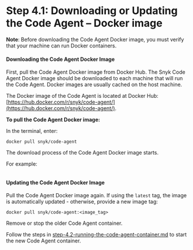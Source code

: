 # Step 4.1: Downloading or Updating the Code Agent – Docker image

**Note**: Before downloading the Code Agent Docker image, you must verify that your machine can run Docker containers.

#### **Downloading the Code Agent Docker Image**

First, pull the Code Agent Docker image from Docker Hub. The Snyk Code Agent Docker image should be downloaded to each machine that will run the Code Agent. Docker images are usually cached on the host machine.

The Docker image of the Code Agent is located at Docker Hub: [https://hub.docker.com/r/snyk/code-agent/](https://hub.docker.com/r/snyk/code-agent/).

**To pull the Code Agent Docker image:**

In the terminal, enter:

```
docker pull snyk/code-agent
```

The download process of the Code Agent Docker image starts.

For example:

<figure><img src="../../../../../.gitbook/assets/Code Agent - Pull docker image - New.png" alt=""><figcaption></figcaption></figure>

#### Updating the Code Agent Docker Image

Pull the Code Agent Docker image again. If using the `latest` tag, the image is automatically updated - otherwise, provide a new image tag:

```
docker pull snyk/code-agent:<image_tag>
```

Remove or stop the older Code Agent container.

Follow the steps in [step-4.2-running-the-code-agent-container.md](step-4.2-running-the-code-agent-container.md "mention") to start the new Code Agent container.
